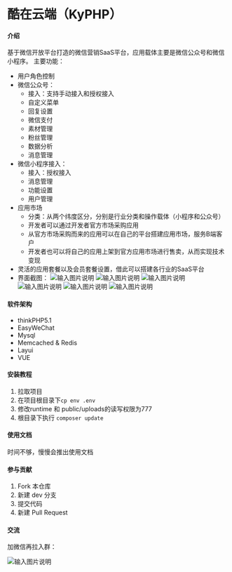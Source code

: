# 酷在云端（KyPHP）

#### 介绍
基于微信开放平台打造的微信营销SaaS平台，应用载体主要是微信公众号和微信小程序。
主要功能：
- 用户角色控制
- 微信公众号：
    - 接入：支持手动接入和授权接入
    - 自定义菜单
    - 回复设置
    - 微信支付
    - 素材管理
    - 粉丝管理
    - 数据分析
    - 消息管理
- 微信小程序接入：
    - 接入：授权接入
    - 消息管理
    - 功能设置
    - 用户管理
- 应用市场
    - 分类：从两个纬度区分，分别是行业分类和操作载体（小程序和公众号）
    - 开发者可以通过开发者官方市场采购应用
    - 从官方市场采购而来的应用可以在自己的平台搭建应用市场，服务B端客户
    - 开发者也可以将自己的应用上架到官方应用市场进行售卖，从而实现技术变现
- 灵活的应用套餐以及会员套餐设置，借此可以搭建各行业的SaaS平台
- 界面截图：
![输入图片说明](https://images.gitee.com/uploads/images/2020/0707/231336_93a195b5_15303.png "屏幕截图.png")
![输入图片说明](https://images.gitee.com/uploads/images/2020/0707/231356_b5a2dfba_15303.png "屏幕截图.png")
![输入图片说明](https://images.gitee.com/uploads/images/2020/0707/231423_e421b332_15303.png "屏幕截图.png")
![输入图片说明](https://images.gitee.com/uploads/images/2020/0707/231446_603dbf0b_15303.png "屏幕截图.png")
![输入图片说明](https://images.gitee.com/uploads/images/2020/0707/231504_9cfdce11_15303.png "屏幕截图.png")
![输入图片说明](https://images.gitee.com/uploads/images/2020/0707/231524_c897b425_15303.png "屏幕截图.png")
#### 软件架构
- thinkPHP5.1
- EasyWeChat
- Mysql
- Memcached & Redis
- Layui
- VUE

#### 安装教程

1.  拉取项目
2.  在项目根目录下`cp env .env`
3.  修改runtime 和 public/uploads的读写权限为777
4.  根目录下执行 `composer update`

#### 使用文档

时间不够，慢慢会推出使用文档

#### 参与贡献

1.  Fork 本仓库
2.  新建 dev 分支
3.  提交代码
4.  新建 Pull Request

#### 交流
加微信再拉入群：

![输入图片说明](https://images.gitee.com/uploads/images/2020/0707/225138_10ed737a_15303.png "屏幕截图.png")
